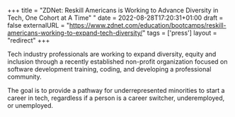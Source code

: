 +++
title = "ZDNet: Reskill Americans is Working to Advance Diversity in Tech, One Cohort at A Time" "
date = 2022-08-28T17:20:31+01:00
draft = false
externalURL = "https://www.zdnet.com/education/bootcamps/reskill-americans-working-to-expand-tech-diversity/"
tags = ['press']
layout = "redirect"
+++

Tech industry professionals are working to expand diversity, equity and inclusion through a recently established non-profit organization focused on software development training, coding, and developing a professional community.

The goal is to provide a pathway for underrepresented minorities to start a career in tech, regardless if a person is a career switcher, underemployed, or unemployed.
